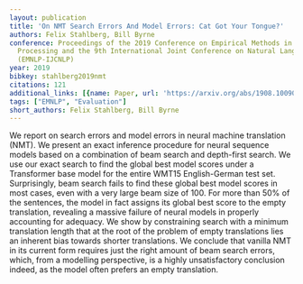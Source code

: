 ```yaml
---
layout: publication
title: 'On NMT Search Errors And Model Errors: Cat Got Your Tongue?'
authors: Felix Stahlberg, Bill Byrne
conference: Proceedings of the 2019 Conference on Empirical Methods in Natural Language
  Processing and the 9th International Joint Conference on Natural Language Processing
  (EMNLP-IJCNLP)
year: 2019
bibkey: stahlberg2019nmt
citations: 121
additional_links: [{name: Paper, url: 'https://arxiv.org/abs/1908.10090'}]
tags: ["EMNLP", "Evaluation"]
short_authors: Felix Stahlberg, Bill Byrne
---
```

We report on search errors and model errors in neural machine translation
(NMT). We present an exact inference procedure for neural sequence models based
on a combination of beam search and depth-first search. We use our exact search
to find the global best model scores under a Transformer base model for the
entire WMT15 English-German test set. Surprisingly, beam search fails to find
these global best model scores in most cases, even with a very large beam size
of 100. For more than 50% of the sentences, the model in fact assigns its
global best score to the empty translation, revealing a massive failure of
neural models in properly accounting for adequacy. We show by constraining
search with a minimum translation length that at the root of the problem of
empty translations lies an inherent bias towards shorter translations. We
conclude that vanilla NMT in its current form requires just the right amount of
beam search errors, which, from a modelling perspective, is a highly
unsatisfactory conclusion indeed, as the model often prefers an empty
translation.